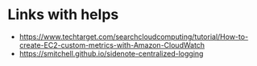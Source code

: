 # Links with helps
* https://www.techtarget.com/searchcloudcomputing/tutorial/How-to-create-EC2-custom-metrics-with-Amazon-CloudWatch
* https://smitchell.github.io/sidenote-centralized-logging
